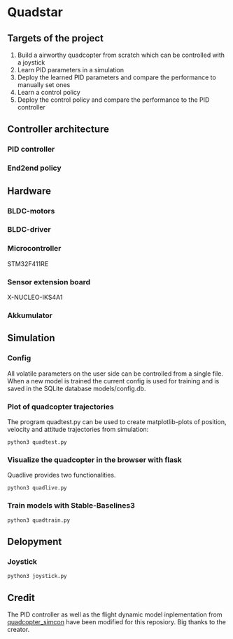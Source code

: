 # Quadstar

## Targets of the project

1. Build a airworthy quadcopter from scratch which can be controlled with a joystick
2. Learn PID parameters in a simulation
3. Deploy the learned PID parameters and compare the performance to manually set ones
4. Learn a control policy 
5. Deploy the control policy and compare the performance to the PID controller

## Controller architecture

### PID controller

### End2end policy

## Hardware

### BLDC-motors

### BLDC-driver

### Microcontroller

STM32F411RE

### Sensor extension board

X-NUCLEO-IKS4A1

### Akkumulator

## Simulation

### Config

All volatile parameters on the user side can be controlled from a single file.
When a new model is trained the current config is used for training and is saved in the SQLite database models/config.db.

### Plot of quadcopter trajectories

The program quadtest.py can be used to create matplotlib-plots of position, velocity and attitude trajectories from simulation:

```
python3 quadtest.py
```

### Visualize the quadcopter in the browser with flask

Quadlive provides two functionalities.

```
python3 quadlive.py 
```

### Train models with Stable-Baselines3

```
python3 quadtrain.py
```

## Delopyment

### Joystick

```
python3 joystick.py
```

## Credit

The PID controller as well as the flight dynamic model inplementation from [quadcopter_simcon](https://github.com/yourusername/quadcopter_simcon) have been modified for this reposiory. Big thanks to the creator.  

